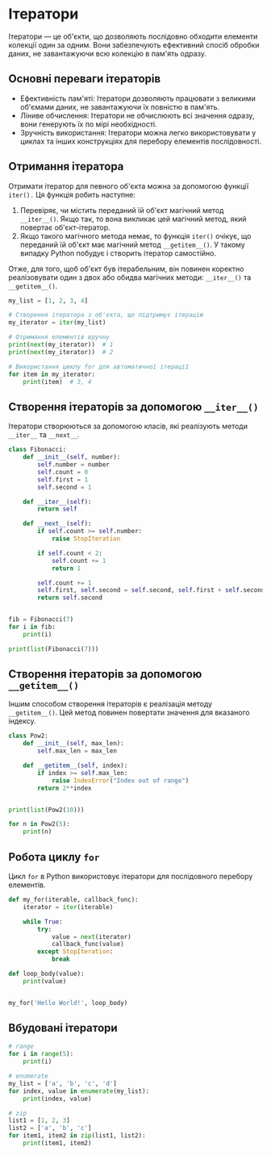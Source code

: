 # Ітератори

Ітератори — це об'єкти, що дозволяють послідовно обходити елементи колекції один за одним. Вони забезпечують ефективний спосіб обробки даних, не завантажуючи всю колекцію в пам'ять одразу.

## Основні переваги ітераторів

-   Ефективність пам'яті: Ітератори дозволяють працювати з великими об'ємами даних, не завантажуючи їх повністю в пам'ять.
-   Ліниве обчислення: Ітератори не обчислюють всі значення одразу, вони генерують їх по мірі необхідності.
-   Зручність використання: Ітератори можна легко використовувати у циклах та інших конструкціях для перебору елементів послідовності.

## Отримання ітератора

Отримати ітератор для певного об'єкта можна за допомогою функції `iter().` Ця функція робить наступне:

1. Перевіряє, чи містить переданий їй об'єкт магічний метод `__iter__()`. Якщо так, то вона викликає цей магічний метод, який повертає об'єкт-ітератор.
2. Якщо такого магічного метода немає, то функція `iter()` очікує, що переданий їй об'єкт має магічний метод `__getitem__()`. У такому випадку Python побудує і створить ітератор самостійно.

Отже, для того, щоб об'єкт був ітерабельним, він повинен коректно реалізовувати один з двох або обидва магічних методи: `__iter__()` та `__getitem__()`.

```py
my_list = [1, 2, 3, 4]

# Створення ітератора з об'єкта, що підтримує ітерацію
my_iterator = iter(my_list)

# Отримання елементів вручну
print(next(my_iterator))  # 1
print(next(my_iterator))  # 2

# Використання циклу for для автоматичної ітерації
for item in my_iterator:
    print(item)  # 3, 4
```

## Створення ітераторів за допомогою `__iter__()`

Ітератори створюються за допомогою класів, які реалізують методи `__iter__` та `__next__`.

```py
class Fibonacci:
    def __init__(self, number):
        self.number = number
        self.count = 0
        self.first = 1
        self.second = 1

    def __iter__(self):
        return self

    def __next__(self):
        if self.count >= self.number:
            raise StopIteration

        if self.count < 2:
            self.count += 1
            return 1

        self.count += 1
        self.first, self.second = self.second, self.first + self.second
        return self.second


fib = Fibonacci(7)
for i in fib:
    print(i)

print(list(Fibonacci(7)))
```

## Створення ітераторів за допомогою `__getitem__()`

Іншим способом створення ітераторів є реалізація методу `__getitem__()`. Цей метод повинен повертати значення для вказаного індексу.

```py
class Pow2:
    def __init__(self, max_len):
        self.max_len = max_len

    def __getitem__(self, index):
        if index >= self.max_len:
            raise IndexError("Index out of range")
        return 2**index


print(list(Pow2(10)))

for n in Pow2(5):
    print(n)
```

## Робота циклу `for`

Цикл `for` в Python використовує ітератори для послідовного перебору елементів.

```py
def my_for(iterable, callback_func):
    iterator = iter(iterable)

    while True:
        try:
            value = next(iterator)
            callback_func(value)
        except StopIteration:
            break

def loop_body(value):
    print(value)


my_for('Hello World!', loop_body)
```

## Вбудовані ітератори

```py
# range
for i in range(5):
    print(i)

# enumerate
my_list = ['a', 'b', 'c', 'd']
for index, value in enumerate(my_list):
    print(index, value)

# zip
list1 = [1, 2, 3]
list2 = ['a', 'b', 'c']
for item1, item2 in zip(list1, list2):
    print(item1, item2)
```
